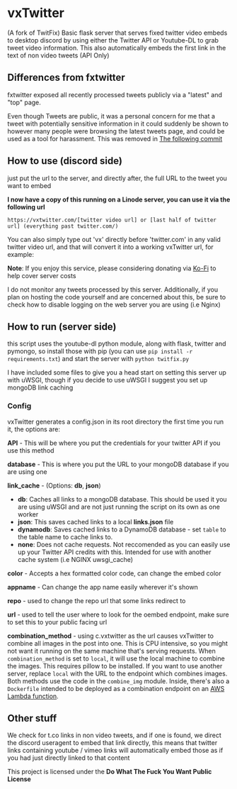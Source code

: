 # vxTwitter
(A fork of TwitFix)
Basic flask server that serves fixed twitter video embeds to desktop discord by using either the Twitter API or Youtube-DL to grab tweet video information. This also automatically embeds the first link in the text of non video tweets (API Only)

## Differences from fxtwitter
fxtwitter exposed all recently processed tweets publicly via a "latest" and "top" page.

Even though Tweets are public, it was a personal concern for me that a tweet with potentially sensitive information in it could suddenly be shown to however many people were browsing the latest tweets page, and could be used as a tool for harassment. This was removed in [The following commit](https://github.com/dylanpdx/BetterTwitFix/commit/87ba86ba502e73ddb370bd4e5b964548d3272400#diff-a11c36d9b2d53672d6b3d781dca5bef9129159947de66bc3ffaec5fab389d80cL115)

## How to use (discord side)

just put the url to the server, and directly after, the full URL to the tweet you want to embed

**I now have a copy of this running on a Linode server, you can use it via the following url**

```
https://vxtwitter.com/[twitter video url] or [last half of twitter url] (everything past twitter.com/)
```

You can also simply type out 'vx' directly before 'twitter.com' in any valid twitter video url, and that will convert it into a working vxTwitter url, for example:

**Note**: If you enjoy this service, please considering donating via [Ko-Fi](https://ko-fi.com/dylanpdx) to help cover server costs

I do not monitor any tweets processed by this server. Additionally, if you plan on hosting the code yourself and are concerned about this, be sure to check how to disable logging on the web server you are using (i.e Nginx)

## How to run (server side)

this script uses the youtube-dl python module, along with flask, twitter and pymongo, so install those with pip (you can use `pip install -r requirements.txt`) and start the server with `python twitfix.py`

I have included some files to give you a head start on setting this server up with uWSGI, though if you decide to use uWSGI I suggest you set up mongoDB link caching 

### Config

vxTwitter generates a config.json in its root directory the first time you run it, the options are:

**API** - This will be where you put the credentials for your twitter API if you use this method

**database** - This is where you put the URL to your mongoDB database if you are using one

**link_cache** - (Options: **db**, **json**)

- **db**: Caches all links to a mongoDB database. This should be used it you are using uWSGI and are not just running the script on its own as one worker
- **json**: This saves cached links to a local **links.json** file
- **dynamodb**: Saves cached links to a DynamoDB database - set `table` to the table name to cache links to.
- **none**: Does not cache requests. Not reccomended as you can easily use up your Twitter API credits with this. Intended for use with another cache system (i.e NGINX uwsgi_cache)

**color** - Accepts a hex formatted color code, can change the embed color

**appname** - Can change the app name easily wherever it's shown

**repo** - used to change the repo url that some links redirect to

**url** - used to tell the user where to look for the oembed endpoint, make sure to set this to your public facing url

**combination_method** - using c.vxtwitter as the url causes vxTwitter to combine all images in the post into one. This is CPU intensive, so you might not want it running on the same machine that's serving requests. When `combination_method` is set to `local`, it will use the local machine to combine the images. This requires pillow to be installed. If you want to use another server, replace `local` with the URL to the endpoint which combines images. Both methods use the code in the `combine_img` module. Inside, there's also a `Dockerfile` intended to be deployed as a combination endpoint on an [AWS Lambda function](https://docs.aws.amazon.com/lambda/latest/dg/images-create.html).

## Other stuff

We check for t.co links in non video tweets, and if one is found, we direct the discord useragent to embed that link directly, this means that twitter links containing youtube / vimeo links will automatically embed those as if you had just directly linked to that content

This project is licensed under the **Do What The Fuck You Want Public License**
